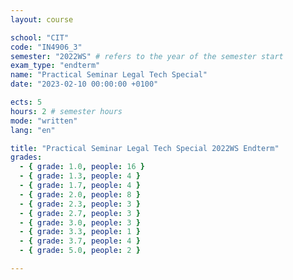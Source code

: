 ```yaml
---
layout: course

school: "CIT"
code: "IN4906_3"
semester: "2022WS" # refers to the year of the semester start
exam_type: "endterm"
name: "Practical Seminar Legal Tech Special"
date: "2023-02-10 00:00:00 +0100"

ects: 5
hours: 2 # semester hours
mode: "written"
lang: "en"

title: "Practical Seminar Legal Tech Special 2022WS Endterm"
grades:
  - { grade: 1.0, people: 16 }
  - { grade: 1.3, people: 4 }
  - { grade: 1.7, people: 4 }
  - { grade: 2.0, people: 8 }
  - { grade: 2.3, people: 3 }
  - { grade: 2.7, people: 3 }
  - { grade: 3.0, people: 3 }
  - { grade: 3.3, people: 1 }
  - { grade: 3.7, people: 4 }
  - { grade: 5.0, people: 2 }

---
```



